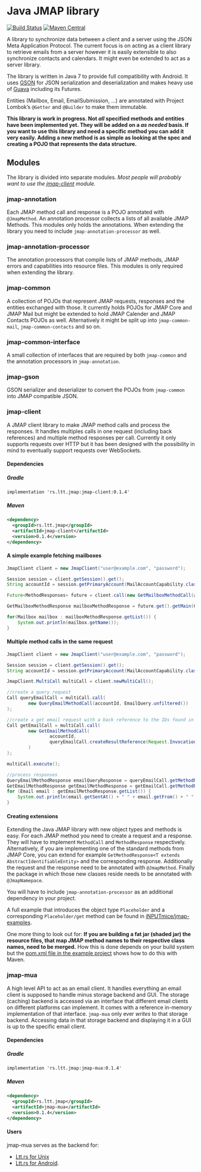 # Java JMAP library
[![Build Status](https://travis-ci.org/inputmice/jmap.svg?branch=master)](https://travis-ci.org/inputmice/jmap) [![Maven Central](https://maven-badges.herokuapp.com/maven-central/rs.ltt.jmap/jmap/badge.svg)](https://maven-badges.herokuapp.com/maven-central/rs.ltt.jmap/jmap)

A library to synchronize data between a client and a server using the JSON Meta Application Protocol. The current focus is on acting as a client library to retrieve emails from a server however it is easily extensible to also synchronize contacts and calendars. It might even be extended to act as a server library.

The library is written in Java 7 to provide full compatibility with Android. It uses [GSON](https://github.com/google/gson) for JSON serialization and deserialization and makes heavy use of [Guava](https://github.com/google/guava) including its Futures. 

Entities (Mailbox, Email, EmailSubmission, …) are annotated with Project Lombok’s `@Getter` and `@Builder` to make them immutable.

**This library is work in progress. Not *all* specified methods and entities have been implemented yet. They will be added on a *as needed* basis. If you want to use this library and need a specific method you can add it very easily. Adding a new method is as simple as looking at the spec and creating a POJO that represents the data structure.**

## Modules

The library is divided into separate modules. *Most people will probably want to use the [jmap-client](https://github.com/iNPUTmice/jmap/blob/master/README.md#jmap-client) module.*

### jmap-annotation

Each JMAP method call and response is a POJO annotated with `@JmapMethod`. An annotation processor collects a lists of all available JMAP Methods. This modules only holds the annotations. When extending the library you need to include `jmap-annotation-processor` as well.

### jmap-annotation-processor

The annotation processors that compile lists of JMAP methods, JMAP errors and capabilities into resource files. This modules is only required when extending the library.

### jmap-common

A collection of POJOs that represent JMAP requests, responses and the entities exchanged with those. It currently holds POJOs for JMAP Core and JMAP Mail but might be extended to hold JMAP Calender and JMAP Contacts POJOs as well. Alternatively it might be split up into `jmap-common-mail`, `jmap-common-contacts` and so on.

### jmap-common-interface

A small collection of interfaces that are required by both `jmap-common` and the annotation processors in `jmap-annotation`.

### jmap-gson

GSON serializer and deserializer to convert the POJOs from `jmap-common` into JMAP compatible JSON.

### jmap-client

A JMAP client library to make JMAP method calls and process the responses. It handles multiples calls in one request (including back references) and multiple method responses per call. Currently it only supports requests over HTTP but it has been designed with the possibility in mind to eventually support requests over WebSockets.

#### Dependencies
##### Gradle
```
implementation 'rs.ltt.jmap:jmap-client:0.1.4'
```
##### Maven
```xml
<dependency>
  <groupId>rs.ltt.jmap</groupId>
  <artifactId>jmap-client</artifactId>
  <version>0.1.4</version>
</dependency>
```

#### A simple example fetching mailboxes

```java
JmapClient client = new JmapClient("user@example.com", "password");

Session session = client.getSession().get();
String accountId = session.getPrimaryAccount(MailAccountCapability.class);

Future<MethodResponses> future = client.call(new GetMailboxMethodCall(accountId));

GetMailboxMethodResponse mailboxMethodResponse = future.get().getMain(GetMailboxMethodResponse.class);

for(Mailbox mailbox : mailboxMethodResponse.getList()) {
    System.out.println(mailbox.getName());
}
```

#### Multiple method calls in the same request

```java
JmapClient client = new JmapClient("user@example.com", "password");

Session session = client.getSession().get();
String accountId = session.getPrimaryAccount(MailAccountCapability.class);

JmapClient.MultiCall multiCall = client.newMultiCall();

//create a query request
Call queryEmailCall = multiCall.call(
        new QueryEmailMethodCall(accountId, EmailQuery.unfiltered())
);

//create a get email request with a back reference to the IDs found in the previous request
Call getEmailCall = multiCall.call(
        new GetEmailMethodCall(
                accountId,
                queryEmailCall.createResultReference(Request.Invocation.ResultReference.Path.IDS)
        )
);

multiCall.execute();

//process responses
QueryEmailMethodResponse emailQueryResponse = queryEmailCall.getMethodResponses().get().getMain(QueryEmailMethodResponse.class);
GetEmailMethodResponse getEmailMethodResponse = getEmailCall.getMethodResponses().get().getMain(GetEmailMethodResponse.class);
for (Email email : getEmailMethodResponse.getList()) {
    System.out.println(email.getSentAt() + " " + email.getFrom() + " " + email.getSubject());
}
```

#### Creating extensions

Extending the Java JMAP library with new object types and methods is easy. For each JMAP method you need to create a request and a response. They will have to implement `MethodCall` and `MethodResponse` respectively. Alternatively, if you are implementing one of the standard methods from JMAP Core, you can extend for example `GetMethodResponse<T extends AbstractIdentifiableEntity>` and the corresponding response. Additionally the request and the response need to be annotated with `@JmapMethod`. Finally the package in which those new classes reside needs to be annotated with `@JmapNamepace`.

You will have to include `jmap-annotation-processor` as an additional dependency in your project.

A full example that introduces the object type `Placeholder` and a corresponding `Placeholder/get` method can be found in [iNPUTmice/jmap-examples](https://github.com/iNPUTmice/jmap-examples).

One more thing to look out for: **If you are building a fat jar (shaded jar) the resource files, that map JMAP method names to their respective class names, need to be merged.** How this is done depends on your build system but the [pom.xml file in the example project](https://github.com/iNPUTmice/jmap-examples/blob/master/pom.xml#L40-L61) shows how to do this with Maven.

### jmap-mua

A high level API to act as an email client. It handles everything an email client is supposed to handle minus storage backend and GUI. The storage (caching) backend is accessed via an interface that different email clients on different platforms can implement. It comes with a reference in-memory implementation of that interface. `jmap-mua` only ever *writes* to that storage backend. Accessing data in that storage backend and displaying it in a GUI is up to the specific email client.

#### Dependencies
##### Gradle
```
implementation 'rs.ltt.jmap:jmap-mua:0.1.4'
```
##### Maven
```xml
<dependency>
  <groupId>rs.ltt.jmap</groupId>
  <artifactId>jmap-mua</artifactId>
  <version>0.1.4</version>
</dependency>
```

#### Users

jmap-mua serves as the backend for:
* [Ltt.rs for Unix](https://github.com/inputmice/lttrs-cli)
* [Ltt.rs for Android](https://github.com/inputmice/lttrs-android).
